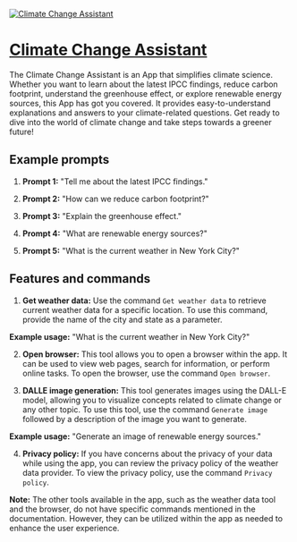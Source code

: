 [![Climate Change Assistant](https://files.oaiusercontent.com/file-oT2lMv6h8vzbVGE25KFyjqLf?se=2123-10-16T13%3A35%3A41Z&sp=r&sv=2021-08-06&sr=b&rscc=max-age%3D31536000%2C%20immutable&rscd=attachment%3B%20filename%3Dfea42aa4-104e-4177-8b0e-8a0f6a9d4778.png&sig=Og2745nH49VP82yK8ZvDYutxpbzoOa48h5/Iql91jQs%3D)](https://chat.openai.com/g/g-0BOzT8eon-climate-change-assistant)

# [Climate Change Assistant](https://chat.openai.com/g/g-0BOzT8eon-climate-change-assistant)

The Climate Change Assistant is an App that simplifies climate science. Whether you want to learn about the latest IPCC findings, reduce carbon footprint, understand the greenhouse effect, or explore renewable energy sources, this App has got you covered. It provides easy-to-understand explanations and answers to your climate-related questions. Get ready to dive into the world of climate change and take steps towards a greener future!

## Example prompts

1. **Prompt 1:** "Tell me about the latest IPCC findings."

2. **Prompt 2:** "How can we reduce carbon footprint?"

3. **Prompt 3:** "Explain the greenhouse effect."

4. **Prompt 4:** "What are renewable energy sources?"

5. **Prompt 5:** "What is the current weather in New York City?"

## Features and commands

1. **Get weather data:** Use the command `Get weather data` to retrieve current weather data for a specific location. To use this command, provide the name of the city and state as a parameter.

**Example usage:** "What is the current weather in New York City?"

2. **Open browser:** This tool allows you to open a browser within the app. It can be used to view web pages, search for information, or perform online tasks. To open the browser, use the command `Open browser`.

3. **DALLE image generation:** This tool generates images using the DALL-E model, allowing you to visualize concepts related to climate change or any other topic. To use this tool, use the command `Generate image` followed by a description of the image you want to generate. 

**Example usage:** "Generate an image of renewable energy sources."

4. **Privacy policy:** If you have concerns about the privacy of your data while using the app, you can review the privacy policy of the weather data provider. To view the privacy policy, use the command `Privacy policy`.

**Note:** The other tools available in the app, such as the weather data tool and the browser, do not have specific commands mentioned in the documentation. However, they can be utilized within the app as needed to enhance the user experience.